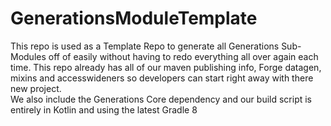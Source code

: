 # GenerationsModuleTemplate
This repo is used as a Template Repo to generate all Generations Sub-Modules off of easily without having
to redo everything all over again each time.  This repo already has all of our maven publishing info, Forge datagen,
mixins and accesswideners so developers can start right away with there new project.  
We also include the Generations Core dependency and our build script is entirely in Kotlin and using the latest Gradle 8
